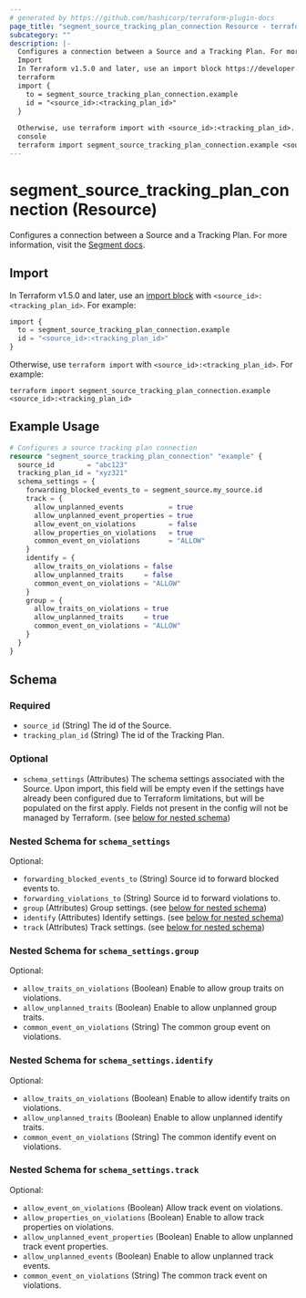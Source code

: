 ```yaml
---
# generated by https://github.com/hashicorp/terraform-plugin-docs
page_title: "segment_source_tracking_plan_connection Resource - terraform-provider-segment"
subcategory: ""
description: |-
  Configures a connection between a Source and a Tracking Plan. For more information, visit the Segment docs https://segment.com/docs/protocols/validate/connect-sources/.
  Import
  In Terraform v1.5.0 and later, use an import block https://developer.hashicorp.com/terraform/language/import with <source_id>:<tracking_plan_id>. For example:
  terraform
  import {
    to = segment_source_tracking_plan_connection.example
    id = "<source_id>:<tracking_plan_id>"
  }
  
  Otherwise, use terraform import with <source_id>:<tracking_plan_id>. For example:
  console
  terraform import segment_source_tracking_plan_connection.example <source_id>:<tracking_plan_id>
---
```


# segment_source_tracking_plan_connection (Resource)

Configures a connection between a Source and a Tracking Plan. For more information, visit the [Segment docs](https://segment.com/docs/protocols/validate/connect-sources/).

## Import

In Terraform v1.5.0 and later, use an [import block](https://developer.hashicorp.com/terraform/language/import) with `<source_id>:<tracking_plan_id>`. For example:

```terraform
import {
  to = segment_source_tracking_plan_connection.example
  id = "<source_id>:<tracking_plan_id>"
}
```

Otherwise, use `terraform import` with `<source_id>:<tracking_plan_id>`. For example:

```console
terraform import segment_source_tracking_plan_connection.example <source_id>:<tracking_plan_id>
```

## Example Usage

```terraform
# Configures a source tracking plan connection
resource "segment_source_tracking_plan_connection" "example" {
  source_id        = "abc123"
  tracking_plan_id = "xyz321"
  schema_settings = {
    forwarding_blocked_events_to = segment_source.my_source.id
    track = {
      allow_unplanned_events           = true
      allow_unplanned_event_properties = true
      allow_event_on_violations        = false
      allow_properties_on_violations   = true
      common_event_on_violations       = "ALLOW"
    }
    identify = {
      allow_traits_on_violations = false
      allow_unplanned_traits     = false
      common_event_on_violations = "ALLOW"
    }
    group = {
      allow_traits_on_violations = true
      allow_unplanned_traits     = true
      common_event_on_violations = "ALLOW"
    }
  }
}
```

<!-- schema generated by tfplugindocs -->
## Schema

### Required

- `source_id` (String) The id of the Source.
- `tracking_plan_id` (String) The id of the Tracking Plan.

### Optional

- `schema_settings` (Attributes) The schema settings associated with the Source. Upon import, this field will be empty even if the settings have already been configured due to Terraform limitations, but will be populated on the first apply. Fields not present in the config will not be managed by Terraform. (see [below for nested schema](#nestedatt--schema_settings))

<a id="nestedatt--schema_settings"></a>
### Nested Schema for `schema_settings`

Optional:

- `forwarding_blocked_events_to` (String) Source id to forward blocked events to.
- `forwarding_violations_to` (String) Source id to forward violations to.
- `group` (Attributes) Group settings. (see [below for nested schema](#nestedatt--schema_settings--group))
- `identify` (Attributes) Identify settings. (see [below for nested schema](#nestedatt--schema_settings--identify))
- `track` (Attributes) Track settings. (see [below for nested schema](#nestedatt--schema_settings--track))

<a id="nestedatt--schema_settings--group"></a>
### Nested Schema for `schema_settings.group`

Optional:

- `allow_traits_on_violations` (Boolean) Enable to allow group traits on violations.
- `allow_unplanned_traits` (Boolean) Enable to allow unplanned group traits.
- `common_event_on_violations` (String) The common group event on violations.


<a id="nestedatt--schema_settings--identify"></a>
### Nested Schema for `schema_settings.identify`

Optional:

- `allow_traits_on_violations` (Boolean) Enable to allow identify traits on violations.
- `allow_unplanned_traits` (Boolean) Enable to allow unplanned identify traits.
- `common_event_on_violations` (String) The common identify event on violations.


<a id="nestedatt--schema_settings--track"></a>
### Nested Schema for `schema_settings.track`

Optional:

- `allow_event_on_violations` (Boolean) Allow track event on violations.
- `allow_properties_on_violations` (Boolean) Enable to allow track properties on violations.
- `allow_unplanned_event_properties` (Boolean) Enable to allow unplanned track event properties.
- `allow_unplanned_events` (Boolean) Enable to allow unplanned track events.
- `common_event_on_violations` (String) The common track event on violations.
